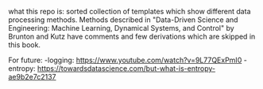 what this repo is: sorted collection of templates which show different data processing methods. 
Methods described in "Data-Driven Science and Engineering: Machine Learning, Dynamical Systems, and Control"  by Brunton and Kutz have comments and few derivations which are skipped in this book.

For future:
    -logging: https://www.youtube.com/watch?v=9L77QExPmI0
    -entropy: https://towardsdatascience.com/but-what-is-entropy-ae9b2e7c2137

